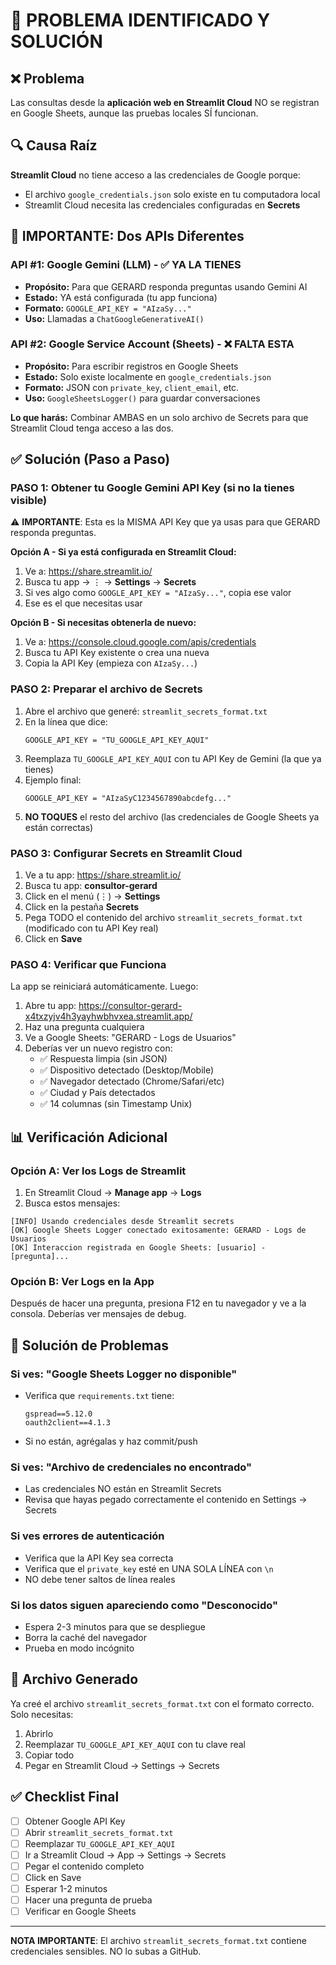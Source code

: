 # 🚨 PROBLEMA IDENTIFICADO Y SOLUCIÓN

## ❌ Problema
Las consultas desde la **aplicación web en Streamlit Cloud** NO se registran en Google Sheets, aunque las pruebas locales SÍ funcionan.

## 🔍 Causa Raíz
**Streamlit Cloud** no tiene acceso a las credenciales de Google porque:
- El archivo `google_credentials.json` solo existe en tu computadora local
- Streamlit Cloud necesita las credenciales configuradas en **Secrets**

## 🔑 IMPORTANTE: Dos APIs Diferentes

### API #1: Google Gemini (LLM) - ✅ YA LA TIENES
- **Propósito:** Para que GERARD responda preguntas usando Gemini AI
- **Estado:** YA está configurada (tu app funciona)
- **Formato:** `GOOGLE_API_KEY = "AIzaSy..."`
- **Uso:** Llamadas a `ChatGoogleGenerativeAI()`

### API #2: Google Service Account (Sheets) - ❌ FALTA ESTA
- **Propósito:** Para escribir registros en Google Sheets
- **Estado:** Solo existe localmente en `google_credentials.json`
- **Formato:** JSON con `private_key`, `client_email`, etc.
- **Uso:** `GoogleSheetsLogger()` para guardar conversaciones

**Lo que harás:** Combinar AMBAS en un solo archivo de Secrets para que Streamlit Cloud tenga acceso a las dos.

## ✅ Solución (Paso a Paso)

### PASO 1: Obtener tu Google Gemini API Key (si no la tienes visible)

⚠️ **IMPORTANTE**: Esta es la MISMA API Key que ya usas para que GERARD responda preguntas.

**Opción A - Si ya está configurada en Streamlit Cloud:**
1. Ve a: https://share.streamlit.io/
2. Busca tu app → ⋮ → **Settings** → **Secrets**
3. Si ves algo como `GOOGLE_API_KEY = "AIzaSy..."`, copia ese valor
4. Ese es el que necesitas usar

**Opción B - Si necesitas obtenerla de nuevo:**
1. Ve a: https://console.cloud.google.com/apis/credentials
2. Busca tu API Key existente o crea una nueva
3. Copia la API Key (empieza con `AIzaSy...`)

### PASO 2: Preparar el archivo de Secrets
1. Abre el archivo que generé: `streamlit_secrets_format.txt`
2. En la línea que dice:
   ```
   GOOGLE_API_KEY = "TU_GOOGLE_API_KEY_AQUI"
   ```
3. Reemplaza `TU_GOOGLE_API_KEY_AQUI` con tu API Key de Gemini (la que ya tienes)
4. Ejemplo final:
   ```
   GOOGLE_API_KEY = "AIzaSyC1234567890abcdefg..."
   ```
5. **NO TOQUES** el resto del archivo (las credenciales de Google Sheets ya están correctas)

### PASO 3: Configurar Secrets en Streamlit Cloud
1. Ve a tu app: https://share.streamlit.io/
2. Busca tu app: **consultor-gerard**
3. Click en el menú (⋮) → **Settings**
4. Click en la pestaña **Secrets**
5. Pega TODO el contenido del archivo `streamlit_secrets_format.txt` (modificado con tu API Key real)
6. Click en **Save**

### PASO 4: Verificar que Funciona
La app se reiniciará automáticamente. Luego:

1. Abre tu app: https://consultor-gerard-x4txzyjv4h3yayhwbhvxea.streamlit.app/
2. Haz una pregunta cualquiera
3. Ve a Google Sheets: "GERARD - Logs de Usuarios"
4. Deberías ver un nuevo registro con:
   - ✅ Respuesta limpia (sin JSON)
   - ✅ Dispositivo detectado (Desktop/Mobile)
   - ✅ Navegador detectado (Chrome/Safari/etc)
   - ✅ Ciudad y País detectados
   - ✅ 14 columnas (sin Timestamp Unix)

## 📊 Verificación Adicional

### Opción A: Ver los Logs de Streamlit
1. En Streamlit Cloud → **Manage app** → **Logs**
2. Busca estos mensajes:
```
[INFO] Usando credenciales desde Streamlit secrets
[OK] Google Sheets Logger conectado exitosamente: GERARD - Logs de Usuarios
[OK] Interaccion registrada en Google Sheets: [usuario] - [pregunta]...
```

### Opción B: Ver Logs en la App
Después de hacer una pregunta, presiona F12 en tu navegador y ve a la consola. Deberías ver mensajes de debug.

## 🔧 Solución de Problemas

### Si ves: "Google Sheets Logger no disponible"
- Verifica que `requirements.txt` tiene:
  ```
  gspread==5.12.0
  oauth2client==4.1.3
  ```
- Si no están, agrégalas y haz commit/push

### Si ves: "Archivo de credenciales no encontrado"
- Las credenciales NO están en Streamlit Secrets
- Revisa que hayas pegado correctamente el contenido en Settings → Secrets

### Si ves errores de autenticación
- Verifica que la API Key sea correcta
- Verifica que el `private_key` esté en UNA SOLA LÍNEA con `\n`
- NO debe tener saltos de línea reales

### Si los datos siguen apareciendo como "Desconocido"
- Espera 2-3 minutos para que se despliegue
- Borra la caché del navegador
- Prueba en modo incógnito

## 📝 Archivo Generado
Ya creé el archivo `streamlit_secrets_format.txt` con el formato correcto.
Solo necesitas:
1. Abrirlo
2. Reemplazar `TU_GOOGLE_API_KEY_AQUI` con tu clave real
3. Copiar todo
4. Pegar en Streamlit Cloud → Settings → Secrets

## ✅ Checklist Final
- [ ] Obtener Google API Key
- [ ] Abrir `streamlit_secrets_format.txt`
- [ ] Reemplazar `TU_GOOGLE_API_KEY_AQUI`
- [ ] Ir a Streamlit Cloud → App → Settings → Secrets
- [ ] Pegar el contenido completo
- [ ] Click en Save
- [ ] Esperar 1-2 minutos
- [ ] Hacer una pregunta de prueba
- [ ] Verificar en Google Sheets

---

**NOTA IMPORTANTE**: El archivo `streamlit_secrets_format.txt` contiene credenciales sensibles. NO lo subas a GitHub.
